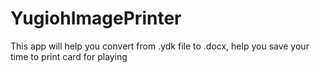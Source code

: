 # YugiohImagePrinter
This app will help you convert from .ydk file to .docx, help you save your time to print card for playing
